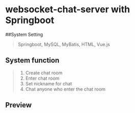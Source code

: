# websocket-chat-server with Springboot

##System Setting
> Springboot, MySQL, MyBatis, HTML, Vue.js

## System function
>  1. Create chat room
>  2. Enter chat room
>  3. Set nickname for chat 
>  4. Chat anyone who enter the chat room

## Preview
> > 
